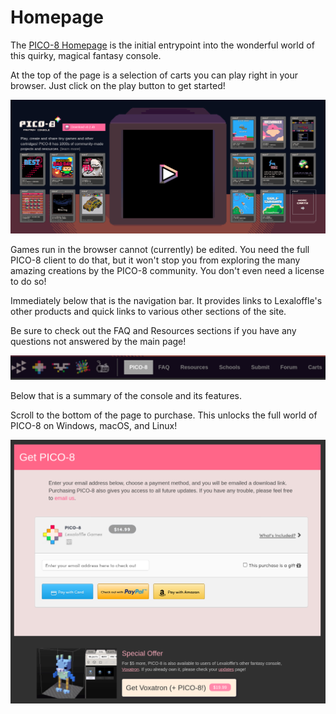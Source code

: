 # Homepage

The [PICO-8 Homepage](https://www.lexaloffle.com/pico-8.php) is the initial
entrypoint into the wonderful world of this quirky, magical fantasy console.

At the top of the page is a selection of carts you can play right in your
browser. Just click on the play button to get started!

![Quick Carts](./homepage_quick_carts.png)

Games run in the browser cannot (currently) be edited. You need the full PICO-8
client to do that, but it won't stop you from exploring the many amazing
creations by the PICO-8 community. You don't even need a license to do so!

Immediately below that is the navigation bar. It provides links to Lexaloffle's
other products and quick links to various other sections of the site.

Be sure to check out the FAQ and Resources sections if you have any questions not answered by the main page!

![Navigation Bar](./homepage_navigation_bar.png)

Below that is a summary of the console and its features.

Scroll to the bottom of the page to purchase. This unlocks the full world of
PICO-8 on Windows, macOS, and Linux!

![Purchase](./homepage_purchase.png)
